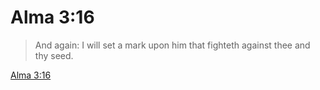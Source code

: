 # Alma 3:16

> And again: I will set a mark upon him that fighteth against thee and thy seed.

[Alma 3:16](https://www.churchofjesuschrist.org/study/scriptures/bofm/alma/3?lang=eng&id=p16#p16)


